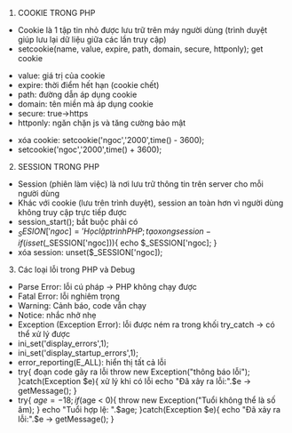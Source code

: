 1. COOKIE TRONG PHP
- Cookie là 1 tập tin nhỏ được lưu trữ trên máy người dùng (trình duyệt giúp lưu lại dữ liệu giữa các lần truy cập)
- setcookie(name, value, expire, path, domain, secure, httponly);
get cookie
+ value: giá trị của cookie
+ expire: thời điểm hết hạn (cookie chết)
+ path: đường dẫn áp dụng cookie
+ domain: tên miền mà áp dụng cookie
+ secure: true->https
+ httponly: ngăn chặn js và tăng cường bảo mật
- xóa cookie: setcookie('ngoc','2000',time() - 3600);
- setcookie('ngoc','2000',time() + 3600);
2. SESSION TRONG PHP
- Session (phiên làm việc) là nơi lưu trữ thông tin trên server cho mỗi người dùng
- Khác với cookie (lưu trên trình duyệt), session an toàn hơn vì người dùng không truy cập trực tiếp được
- session_start(); bắt buộc phải có
- $_SESION['ngoc] = 'Học lập trình PHP; tạo xong session
-if(isset($_SESSION['ngoc])){
    echo $_SESSION['ngoc];
}
- xóa session: unset($_SESSION['ngoc]);
3. Các loại lỗi trong PHP và Debug
- Parse Error: lỗi cú pháp -> PHP không chạy được
- Fatal Error: lỗi nghiêm trọng
- Warning: Cảnh báo, code vẫn chạy
- Notice: nhắc nhở nhẹ
- Exception (Exception Error): lỗi được ném ra trong khối try_catch -> có thể xử lý được
- ini_set('display_errors',1);
- ini_set('display_startup_errors',1);
- error_reporting(E_ALL): hiển thị tất cả lỗi
- try{
    đoạn code gây ra lỗi
    throw new Exception("thông báo lỗi");
}catch(Exception $e){
    xử lý khi có lỗi
    echo "Đã xảy ra lỗi:".$e -> getMessage();
}
- try{
    $age = -18;
    if($age < 0){
        throw new Exception("Tuổi không thể là số âm);
    }
    echo "Tuổi hợp lệ: ".$age;
}catch(Exception $e){
    echo "Đã xảy ra lỗi:".$e -> getMessage();
}